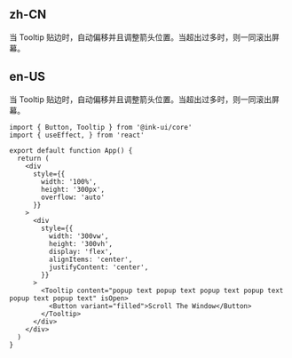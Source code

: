 ## zh-CN

当 Tooltip 贴边时，自动偏移并且调整箭头位置。当超出过多时，则一同滚出屏幕。

## en-US

当 Tooltip 贴边时，自动偏移并且调整箭头位置。当超出过多时，则一同滚出屏幕。

```tsx
import { Button, Tooltip } from '@ink-ui/core'
import { useEffect, } from 'react'

export default function App() {
  return (
    <div
      style={{
        width: '100%',
        height: '300px',
        overflow: 'auto'
      }}
    >
      <div
        style={{
          width: '300vw',
          height: '300vh',
          display: 'flex',
          alignItems: 'center',
          justifyContent: 'center',
        }}
      >
        <Tooltip content="popup text popup text popup text popup text popup text popup text" isOpen>
          <Button variant="filled">Scroll The Window</Button>
        </Tooltip>
      </div>
    </div>
  )
}
```
